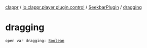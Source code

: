 [clappr](../../index.md) / [io.clappr.player.plugin.control](../index.md) / [SeekbarPlugin](index.md) / [dragging](./dragging.md)

# dragging

`open var dragging: `[`Boolean`](https://kotlinlang.org/api/latest/jvm/stdlib/kotlin/-boolean/index.html)